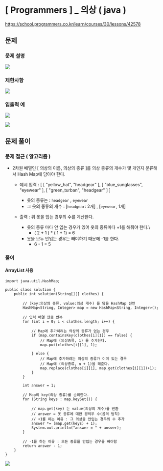 # [ Programmers ] _ 의상 ( java )
https://school.programmers.co.kr/learn/courses/30/lessons/42578
## 문제 
### 문제 설명
![](https://i.imgur.com/ydPsr3Y.png)

### 제한사항
![](https://i.imgur.com/yYJYsmi.png)

### 입출력 예
![](https://i.imgur.com/5O8Ch8i.png)

![](https://i.imgur.com/qa9zrrN.png)

## 문제 풀이
### 문제 접근 ( 알고리즘 )
- 2차원 배열인 [ 의상의 이름, 의상의 종류 ]를 의상 종류의 개수가 몇 개인지 분류해서 Hash Map에 담아야 한다.
	- 예시 입력 : [ [ "yellow_hat", "headgear" ], [ "blue_sunglasses", "eyewear" ], [ "green_turban", "headgear" ] ]
		- 옷의 종류는 : `headgear` , `eyewear` 
		- 그 옷의 종류의 개수 : [`headgear`: 2개] , [`eyewear`, 1개]
		  
	- 출력 : 위 옷을 입는 경우의 수를 계산한다.
		- 옷의 종류 마다 안 입는 경우가 있어 옷의 종류마다 +1를 해줘야 한다.\
			- ( 2 + 1 ) * ( 1 + 1) = 6
		- 옷을 모두 안입는 경우는 빼야하기 때문에 -1를 한다.
			- 6 - 1 = 5
		
### 풀이
#### ArrayList 사용
```
import java.util.HashMap;
  
public class solution {  
	public int solution(String[][] clothes) {  
  
	    // (key:의상의 종류, value:의상 개수) 를 담을 HashMap 선언  
	    HashMap<String, Integer> map = new HashMap<String, Integer>();  
  
	    // 입력 배열 만큼 반복  
	    for (int i = 0; i < clothes.length; i++) {  
  
	        // Map에 추가하려는 의상의 종류가 없는 경우  
	        if (map.containsKey(clothes[i][1]) == false) {  
	            // Map에 (의상종류, 1) 을 추가한다.  
	            map.put(clothes[i][1], 1);  
  
	        } else {  
	            // Map에 추가하려는 의상의 종류가 이미 있는 경우  
	            // Map에 (의상종류, n + 1)을 해준다.  
	            map.replace(clothes[i][1], map.get(clothes[i][1])+1);  
	        }  
	    }  
  
	    int answer = 1;  
	  
	    // Map의 key(의상 종류)를 순회한다.  
	    for (String keys : map.keySet()) {  
  
	        // map.get(key) 는 value(의상의 개수)를 반환  
	        // answer = 옷 종류에 대한 경의우 수(곱의 법칙)  
	        // +1를 하는 이유 : 그 의상을 안입는 경우의 수 추가  
	        answer *= (map.get(keys) + 1);  
	        System.out.println("answer = " + answer);  
	    }  
  
	    // -1를 하는 이유 : 모든 종류를 안입는 경우를 빼야함  
	    return answer - 1;  
	}
}
```

![](https://i.imgur.com/fw1e0jj.png)
